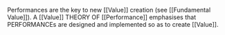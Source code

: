 Performances are the key to new [[Value]] creation (see [[Fundamental Value]]). A [[Value]] THEORY OF [[Performance]] emphasises that PERFORMANCEs are designed and implemented so as to create [[Value]].